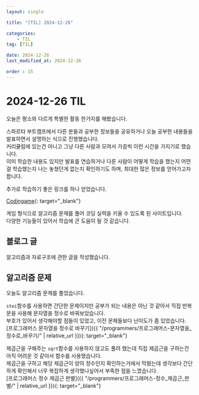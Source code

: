 ```yaml
---
layout: single

title: "[TIL] 2024-12-26"

categories:
    - TIL
tag: [TIL]

date: 2024-12-26
last_modified_at: 2024-12-26

order : 15
---
```


# 2024-12-26 TIL

오늘은 평소와 다르게 특별한 활동 한가지를 해봤습니다.

스파르타 부트캠프에서 다른 분들과 공부한 정보들을 공유하거나 오늘 공부한 내용들을 발표하면서 설명하는 식으로 진행했습니다.  
커리큘럼에 있는건 아니고 그냥 다른 사람과 모여서 가끔씩 이런 시간을 가지기로 했습니다.  
이미 학습한 내용도 있지만 발표를 연습하거나 다른 사람이 어떻게 학습을 했는지 어떤걸 학습했는지 나는 놓쳤던게 없는지 확인하기도 하며, 최대한 많은 정보를 얻어가고자 합니다.

추가로 학습하기 좋은 링크를 하나 얻었습니다.

[Codingame](https://www.codingame.com/start/){: target="_blank"}

게임 형식으로 알고리즘 문제를 풀어 코딩 실력을 키울 수 있도록 된 사이트입니다.  
다양한 기능들이 있어서 학습에 큰 도움이 될 것 같습니다.

## 블로그 글

알고리즘과 자료구조에 관한 글을 작성했습니다.

## 알고리즘 문제

오늘도 알고리즘 문제를 풀었습니다.

`stoi`함수를 사용하면 간단한 문제이지만 공부가 되는 내용은 아닌 것 같아서 직접 반복문을 사용해 문자열을 정수로 바꿔보았습니다.  
부호가 있어서 생각해야할 점들이 있었고, 이전 문제들보다 난이도가 좀 있었습니다.  
[프로그래머스 문자열을 정수로 바꾸기]({{ "/programmers/프로그래머스-문자열을_정수로_바꾸기/" | relative_url }}){: target="_blank"}

제곱근을 구해주는 `sqrt`함수를 사용하지 않고도 풀려 했는데 직접 제곱근을 구하는건 아직 어려운 것 같아서 함수를 사용했습니다.  
제곱근을 구하고 해당 제곱근이 양의 정수인지 확인하는거에서 막혔는데 생각보다 간단하게 확인해서 너무 복잡하게 생각했나싶어서 부족한 점을 느꼈습니다.  
[프로그래머스 정수 제곱근 판별]({{ "/programmers/프로그래머스-정수_제곱근_판별/" | relative_url }}){: target="_blank"}